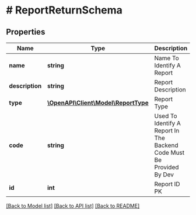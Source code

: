 # # ReportReturnSchema

## Properties

Name | Type | Description | Notes
------------ | ------------- | ------------- | -------------
**name** | **string** | Name To Identify A Report |
**description** | **string** | Report Description |
**type** | [**\OpenAPI\Client\Model\ReportType**](ReportType.md) | Report Type |
**code** | **string** | Used To Identify A Report In The Backend Code Must Be Provided By Dev |
**id** | **int** | Report ID PK |

[[Back to Model list]](../../README.md#models) [[Back to API list]](../../README.md#endpoints) [[Back to README]](../../README.md)
